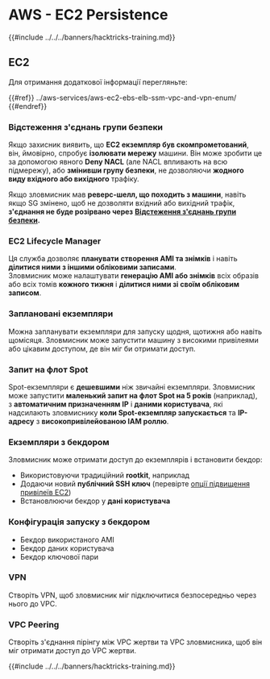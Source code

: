 # AWS - EC2 Persistence

{{#include ../../../banners/hacktricks-training.md}}

## EC2

Для отримання додаткової інформації перегляньте:

{{#ref}}
../aws-services/aws-ec2-ebs-elb-ssm-vpc-and-vpn-enum/
{{#endref}}

### Відстеження з'єднань групи безпеки

Якщо захисник виявить, що **EC2 екземпляр був скомпрометований**, він, ймовірно, спробує **ізолювати** **мережу** машини. Він може зробити це за допомогою явного **Deny NACL** (але NACL впливають на всю підмережу), або **змінивши групу безпеки**, не дозволяючи **жодного виду вхідного або вихідного** трафіку.

Якщо зловмисник мав **реверс-шелл, що походить з машини**, навіть якщо SG змінено, щоб не дозволяти вхідний або вихідний трафік, **з'єднання не буде розірвано через** [**Відстеження з'єднань групи безпеки**](https://docs.aws.amazon.com/AWSEC2/latest/UserGuide/security-group-connection-tracking.html)**.**

### EC2 Lifecycle Manager

Ця служба дозволяє **планувати** **створення AMI та знімків** і навіть **ділитися ними з іншими обліковими записами**.\
Зловмисник може налаштувати **генерацію AMI або знімків** всіх образів або всіх томів **кожного тижня** і **ділитися ними зі своїм обліковим записом**.

### Заплановані екземпляри

Можна запланувати екземпляри для запуску щодня, щотижня або навіть щомісяця. Зловмисник може запустити машину з високими привілеями або цікавим доступом, де він міг би отримати доступ.

### Запит на флот Spot

Spot-екземпляри є **дешевшими** ніж звичайні екземпляри. Зловмисник може запустити **маленький запит на флот Spot на 5 років** (наприклад), з **автоматичним призначенням IP** і **даними користувача**, які надсилають зловмиснику **коли Spot-екземпляр запускається** та **IP-адресу** з **високопривілейованою IAM роллю**.

### Екземпляри з бекдором

Зловмисник може отримати доступ до екземплярів і встановити бекдор:

- Використовуючи традиційний **rootkit**, наприклад
- Додаючи новий **публічний SSH ключ** (перевірте [опції підвищення привілеїв EC2](../aws-privilege-escalation/aws-ec2-privesc.md))
- Встановлюючи бекдор у **дані користувача**

### **Конфігурація запуску з бекдором**

- Бекдор використаного AMI
- Бекдор даних користувача
- Бекдор ключової пари

### VPN

Створіть VPN, щоб зловмисник міг підключитися безпосередньо через нього до VPC.

### VPC Peering

Створіть з'єднання пірінгу між VPC жертви та VPC зловмисника, щоб він міг отримати доступ до VPC жертви.

{{#include ../../../banners/hacktricks-training.md}}
